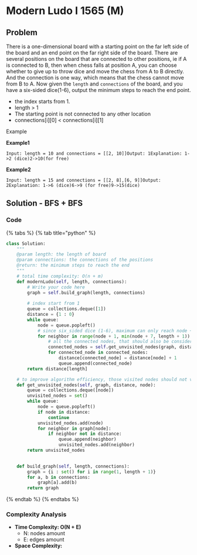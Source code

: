 # Modern Ludo I 1565 \(M\)

## Problem

There is a one-dimensional board with a starting point on the far left side of the board and an end point on the far right side of the board. There are several positions on the board that are connected to other positions, ie if A is connected to B, then when chess falls at position A, you can choose whether to give up to throw dice and move the chess from A to B directly. And the connection is one way, which means that the chess cannot move from B to A. Now given the `length` and `connections` of the board, and you have a six-sided dice\(1-6\), output the minimum steps to reach the end point.

* the index starts from 1.
* length &gt; 1
* The starting point is not connected to any other location
* connections\[i\]\[0\] &lt; connections\[i\]\[1\]

Example

**Example1**

```text
Input: length = 10 and connections = [[2, 10]]Output: 1Explanation: 1->2 (dice)2->10(for free)
```

**Example2**

```text
Input: length = 15 and connections = [[2, 8],[6, 9]]Output: 2Explanation: 1->6 (dice)6->9 (for free)9->15(dice)
```

## Solution - BFS + BFS

### Code

{% tabs %}
{% tab title="python" %}
```python
class Solution:
    """
    @param length: the length of board
    @param connections: the connections of the positions
    @return: the minimum steps to reach the end
    """
    # total time complexity: O(n + m)
    def modernLudo(self, length, connections):
        # Write your code here
        graph = self.build_graph(length, connections)
        
        # index start from 1
        queue = collections.deque([1])
        distance = {1 : 0}
        while queue:
            node = queue.popleft()
            # since six_sided dice (1-6), maximum can only reach node + 6
            for neighbor in range(node + 1, min(node + 7, length + 1)):
                # all the connected nodes, that should also be considered as distance + 1
                connected_nodes = self.get_unvisited_nodes(graph, distance, neighbor)
                for connected_node in connected_nodes:
                    distance[connected_node] = distance[node] + 1
                    queue.append(connected_node)
        return distance[length]

    # to improve algorithm efficiency, those visited nodes should not visited again
    def get_unvisited_nodes(self, graph, distance, node):
        queue = collections.deque([node])
        unvisited_nodes = set()
        while queue:
            node = queue.popleft()
            if node in distance: 
                continue
            unvisited_nodes.add(node)
            for neighbor in graph[node]:
                if neighbor not in distance:
                    queue.append(neighbor)
                    unvisited_nodes.add(neighbor)
        return unvisited_nodes
        

    def build_graph(self, length, connections):
        graph = {i : set() for i in range(1, length + 1)}
        for a, b in connections:
            graph[a].add(b)
        return graph
```
{% endtab %}
{% endtabs %}

### Complexity Analysis

* **Time Complexity: O\(N + E\)**
  * N: nodes amount
  * E: edges amount
* **Space Complexity:** 

